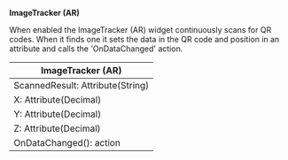 **ImageTracker (AR)**

When enabled the ImageTracker (AR) widget continuously scans for QR codes. When it finds one it sets the data in the QR
code and position in an attribute and calls the 'OnDataChanged' action.

| ImageTracker (AR)                |
| -------------------------------- |
| ScannedResult: Attribute(String) |
| X: Attribute(Decimal)            |
| Y: Attribute(Decimal)            |
| Z: Attribute(Decimal)            |
| OnDataChanged(): action          |

